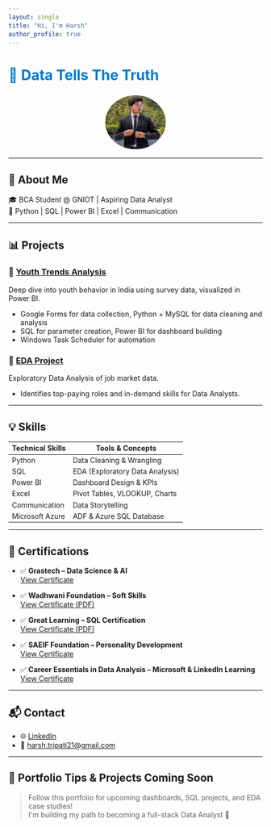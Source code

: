 ```yaml
---
layout: single
title: "Hi, I'm Harsh"
author_profile: true
---
```


<h2 style="font-size: 28px; font-weight: bold; color: #007acc;">📢 Data Tells The Truth</h2>

<p align="center">
  <img src="https://raw.githubusercontent.com/harsh-bca/portfolio-assets/main/github_profile_pic.jpg" alt="Harsh Profile Pic" style="width: 120px; border-radius: 50%;" />
</p>

---

## 👋 About Me

🎓 BCA Student @ GNIOT | Aspiring Data Analyst  
💼 Python | SQL | Power BI | Excel | Communication

---

## 📊 Projects

### 🔹 [Youth Trends Analysis](https://github.com/harsh-bca/Youth-Trends-Analysis)
Deep dive into youth behavior in India using survey data, visualized in Power BI.  
- Google Forms for data collection, Python + MySQL for data cleaning and analysis  
- SQL for parameter creation, Power BI for dashboard building  
- Windows Task Scheduler for automation

### 🔹 [EDA Project](https://github.com/harsh-bca/EDA-Project)
Exploratory Data Analysis of job market data.  
- Identifies top-paying roles and in-demand skills for Data Analysts.

---

## 💡 Skills

| Technical Skills     | Tools & Concepts                   |
|----------------------|------------------------------------|
| Python               | Data Cleaning & Wrangling          |
| SQL                  | EDA (Exploratory Data Analysis)    |
| Power BI             | Dashboard Design & KPIs            |
| Excel                | Pivot Tables, VLOOKUP, Charts      |
| Communication        | Data Storytelling                  |
| Microsoft Azure      | ADF & Azure SQL Database           |

---

## 📜 Certifications

- ✅ **Grastech – Data Science & AI**  
  [View Certificate](https://raw.githubusercontent.com/harsh-bca/portfolio-assets/main/grastech%20certificate.jpg)

- ✅ **Wadhwani Foundation – Soft Skills**  
  [View Certificate (PDF)](https://github.com/harsh-bca/portfolio-assets/blob/main/wadhwani%20foundation%20certificate%20.pdf)

- ✅ **Great Learning – SQL Certification**  
  [View Certificate (PDF)](https://github.com/harsh-bca/portfolio-assets/blob/main/SQL%20certification%20.pdf)

- ✅ **SAEIF Foundation – Personality Development**  
  [View Certificate](https://raw.githubusercontent.com/harsh-bca/portfolio-assets/main/SAEIF%20CERTIFICATE.jpg)

- ✅ **Career Essentials in Data Analysis – Microsoft & LinkedIn Learning**  
  [View Certificate](https://github.com/harsh-bca/portfolio-assets/blob/main/CertificateOfCompletion_Career%20Essentials%20in%20Data%20Analysis%20by%20Microsoft%20and%20LinkedIn_page-0001.jpg?raw=true)

---

## 📬 Contact

- 🌐 [LinkedIn](https://www.linkedin.com/in/harsh-tripathi-64376333a)  
- 📧 [harsh.tripati21@gmail.com](mailto:harsh.tripati21@gmail.com)

---

## 📸 Portfolio Tips & Projects Coming Soon

> Follow this portfolio for upcoming dashboards, SQL projects, and EDA case studies!  
> I'm building my path to becoming a full-stack Data Analyst 🚀
